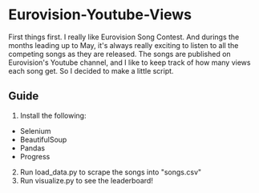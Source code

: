 # Eurovision-Youtube-Views
First things first. I really like Eurovision Song Contest. And durings the months leading up to May, it's always really exciting to listen to all the competing songs as they are released. The songs are published on Eurovision's Youtube channel, and I like to keep track of how many views each song get. So I decided to make a little script.

## Guide
1. Install the following:
- Selenium
- BeautifulSoup
- Pandas
- Progress
2. Run load_data.py to scrape the songs into "songs.csv"
3. Run visualize.py to see the leaderboard!
